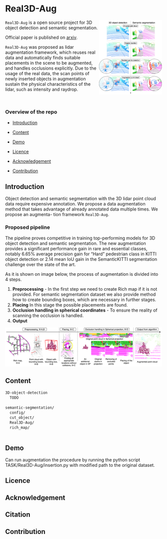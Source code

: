 # Real3D-Aug



<img align="right" src="images/image1.jpeg" width=40%>

`Real3D-Aug` is a open source project for 3D object detection and semantic segmentation.  

Official paper is published on [arxiv](https://arxiv.org/abs/2206.07634).

`Real3D-Aug` was proposed as lidar augmentation framework, which reuses real data and automatically finds suitable
placements in the scene to be augmented, and handles occlusions explicitly. Due to the usage of the real data,
the scan points of newly inserted objects in augmentation sustain the physical characteristics of the lidar,
such as intensity and raydrop.



<br clear="right"/>

### Overview of the repo

- [Introduction](Introduction)

- [Content](##Content)

- [Demo](##Demo)

- [Licence](##Licence)

- [Acknowledgement](##Acknowledgement)

- [Contribution](##Contribution)

## Introduction

Object detection and semantic segmentation with
the 3D lidar point cloud data require expensive annotation. We
propose a data augmentation method that takes advantage of
already annotated data multiple times. We propose an augmenta-
tion framework `Real3D-Aug`. 


### Proposed pipeline 

The pipeline proves competitive in training top-performing models
for 3D object detection and semantic segmentation. The new
augmentation provides a significant performance gain in rare
and essential classes, notably 6.65% average precision gain for
“Hard” pedestrian class in KITTI object detection or 2.14 mean
IoU gain in the SemanticKITTI segmentation challenge over the
state of the art.


As it is shown on image below, the process of augmentation is divided into 4 steps.

1. **Preprocessing** - In the first step we need to create Rich map if it is not provided. For semantic segmentation dataset we also provide method how to create bounding boxes, which are necessary in further stages.
2. **Placing** In this stage the possible placements are found.
3. **Occlusion handling in spherical coordinates** - To ensure the reality of scanning the occlusion is handled. 
4. **Output** 

![](images/image3.png)



## Content

```
3D-object-detection
  TODO
  
semantic-segmentation/
  config/
  cut_object/
  Real3D-Aug/
  rich_map/
  
```
## Demo

Can run augmentation the procedure by running the python script TASK/Real3D-Aug/insertion.py with modified path to the original dataset.


## Licence

## Acknowledgement

## Citation

## Contribution